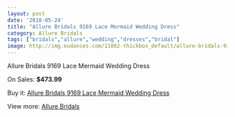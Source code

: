 ```yaml
---
layout: post
date: '2018-05-24'
title: "Allure Bridals 9169 Lace Mermaid Wedding Dress"
category: Allure Bridals
tags: ["bridals","allure","wedding","dresses","bridal"]
image: http://img.eudances.com/11862-thickbox_default/allure-bridals-9169-lace-mermaid-wedding-dress.jpg
---
```

Allure Bridals 9169 Lace Mermaid Wedding Dress

On Sales: **$473.99**
<a href="https://www.eudances.com/en/allure-bridals/3726-allure-bridals-9169-lace-mermaid-wedding-dress.html"><amp-img layout="responsive" width="600" height="600" src="//img.eudances.com/11862-thickbox_default/allure-bridals-9169-lace-mermaid-wedding-dress.jpg" alt="Allure Bridals 9169 Lace Mermaid Wedding Dress 0" /></a>
<a href="https://www.eudances.com/en/allure-bridals/3726-allure-bridals-9169-lace-mermaid-wedding-dress.html"><amp-img layout="responsive" width="600" height="600" src="//img.eudances.com/11866-thickbox_default/allure-bridals-9169-lace-mermaid-wedding-dress.jpg" alt="Allure Bridals 9169 Lace Mermaid Wedding Dress 1" /></a>
<a href="https://www.eudances.com/en/allure-bridals/3726-allure-bridals-9169-lace-mermaid-wedding-dress.html"><amp-img layout="responsive" width="600" height="600" src="//img.eudances.com/11865-thickbox_default/allure-bridals-9169-lace-mermaid-wedding-dress.jpg" alt="Allure Bridals 9169 Lace Mermaid Wedding Dress 2" /></a>
<a href="https://www.eudances.com/en/allure-bridals/3726-allure-bridals-9169-lace-mermaid-wedding-dress.html"><amp-img layout="responsive" width="600" height="600" src="//img.eudances.com/11864-thickbox_default/allure-bridals-9169-lace-mermaid-wedding-dress.jpg" alt="Allure Bridals 9169 Lace Mermaid Wedding Dress 3" /></a>
<a href="https://www.eudances.com/en/allure-bridals/3726-allure-bridals-9169-lace-mermaid-wedding-dress.html"><amp-img layout="responsive" width="600" height="600" src="//img.eudances.com/11863-thickbox_default/allure-bridals-9169-lace-mermaid-wedding-dress.jpg" alt="Allure Bridals 9169 Lace Mermaid Wedding Dress 4" /></a>

Buy it: [Allure Bridals 9169 Lace Mermaid Wedding Dress](https://www.eudances.com/en/allure-bridals/3726-allure-bridals-9169-lace-mermaid-wedding-dress.html "Allure Bridals 9169 Lace Mermaid Wedding Dress")

View more: [Allure Bridals](https://www.eudances.com/en/2-allure-bridals "Allure Bridals")